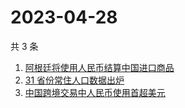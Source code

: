 # 2023-04-28

共 3 条

<!-- BEGIN ZHIHUSEARCH -->
<!-- 最后更新时间 Fri Apr 28 2023 05:10:23 GMT+0800 (China Standard Time) -->
1. [阿根廷将使用人民币结算中国进口商品](https://www.zhihu.com/search?q=阿根廷将使用人民币结算中国进口商品)
1. [31 省份常住人口数据出炉](https://www.zhihu.com/search?q=31%20省份常住人口数据出炉)
1. [中国跨境交易中人民币使用首超美元](https://www.zhihu.com/search?q=中国跨境交易中人民币使用首超美元)
<!-- END ZHIHUSEARCH -->
